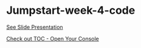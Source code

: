 # Jumpstart-week-4-code

[See Slide Presentation](https://docs.google.com/presentation/d/1ipBdyHzoOrHw4fl_Cv2dpXLcKMvjXqd2UIZ-j5vBmHU/edit?usp=sharing)

[Check out TOC - Open Your Console](https://drteresavasquez.github.io/Jumpstart-week-4-code/)
